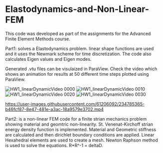 # Elastodynamics-and-Non-Linear-FEM
This code was developed as part of the assignments for the Advanced Finite Element Methods course.

Part1:
solves a Elastodynamics problem.
linear shape functions are used and it uses the Newmark scheme for time discretization.
The code also calculates Eigen values and Eigen modes.

Generated .vtu files can be visulaized in ParaView.
Check the video which shows an animation for results at 50 different time steps plotted using ParaView.

![HW1_linearDynamicVideo 0000](https://user-images.githubusercontent.com/61206092/234785957-3648e1b3-5d01-4e54-83bb-da716042e44a.png)
![HW1_linearDynamicVideo 0010](https://user-images.githubusercontent.com/61206092/234785960-a1d8cb2f-9ced-49fa-86fb-3d08ffa2e556.png)
![HW1_linearDynamicVideo 0020](https://user-images.githubusercontent.com/61206092/234785962-f7a5787d-feca-4c07-aeab-9426ae30d287.png)
![HW1_linearDynamicVideo 0030](https://user-images.githubusercontent.com/61206092/234785963-48ce20ef-5659-48cd-b282-29c9f7a04950.png)



https://user-images.githubusercontent.com/61206092/234785365-b46fcf87-8e47-481e-a3ac-18a9579e3702.mp4


Part2:
is a non-linear FEM code for a finite strian mechanics problem showing material and geomtric non-linearity.
St. Venenat-Kirchoff strian energy density function is implemented. Material and Geometric stiffness are calculated and then dirichlet boundary conditions are applied. Linear Hexahedral elements are used to create a mesh. Newton Raphson method is used to solve the equations. R*R^-1 = deltaD.
